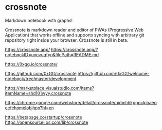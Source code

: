 # crossnote

Markdown notebook with graphs!

Crossnote is markdown reader and editor of PWAs (Progressive Web Application) that works offline and supports syncing with arbitrary git repository right inside your browser. Crossnote is still in beta.

https://crossnote.app/
https://crossnote.app/?notebookID=uoovuqfyp&filePath=README.md

https://0xgg.io/crossnote/



https://github.com/0xGG/crossnote
https://github.com/0xGG/welcome-notebook/tree/master/development

https://marketplace.visualstudio.com/items?itemName=shd101wyy.crossnote

https://chrome.google.com/webstore/detail/crossnote/nidmhhkpppclphaepcefehpmelobjhpo?hl=en

https://betapage.co/startup/crossnote
https://opensourcelibs.com/lib/crossnote
